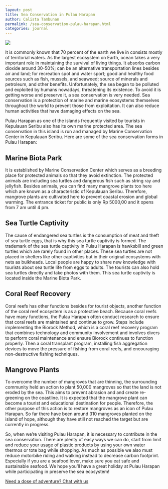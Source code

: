 ```yaml
---
layout: post
title: Sea Conservation in Pulau Harapan
author: Calista Tambunan
permalink: /sea-conservation-pulau-harapan.html
categories: journal
---
```


<img class="img-responsive post-feat-img" src="https://i.imgur.com/eaJjets.jpg" />

It is commonly known that 70 percent of the earth we live in consists mostly of territorial waters. As the largest ecosystem on Earth, ocean takes a very important role in maintaining the survival of living things. It absorbs carbon dioxide around 30-50%; can be an alternative transportation lines besides air and land; for recreation spot and water sport; good and healthy food sources such as fish, mussels, and seaweed; source of minerals and petroleum, and other benefits. Unfortunately, the sea began to be polluted and exploited by humans nowadays, threatening its existence. To avoid it is getting worse and preserve it, a sea conservation is very needed. Sea conservation is a protection of marine and marine ecosystems themselves throughout the world to prevent those from exploitation. It can also reduce human activities that have damaging effects on the sea. 

Pulau Harapan as one of the islands frequently visited by tourists in Kepulauan Seribu also has its own marine protected area. The sea conservation in this island is run and managed by Marine Conservation Center in Kepulauan Seribu. Here are some of the sea conservation forms in Pulau Harapan:
## Marine Biota Park
It is established by Marine Conservation Center which serves as a breeding place for protected animals so that they avoid extinction. The protected animals are including sea turtles and dangerous fish such as string ray and jellyfish. Besides animals, you can find many mangrove plants too here which are known as a characteristic of Kepulauan Seribu. Therefore, mangrove plants are cultivated here to prevent coastal erosion and global warming. The entrance ticket for public is only Rp 5000,00 and it opens from 7 am until 4 pm. 
## Sea Turtle Captivity
The cause of endangered sea turtles is the consumption of meat and theft of sea turtle eggs, that is why this sea turtle captivity is formed. The trademark of the sea turtle captivity in Pulau Harapan is hawksbill and green turtles which are rarely found in other places. These sea turtles are not placed in shelters like other captivities but in their original ecosystems with nets as bulkheads. Local people are happy to share new knowledge with tourists about sea turtle life from eggs to adults. The tourists can also hold sea turtles directly and take photos with them. This sea turtle captivity is located inside the Marine Biota Park. 
## Coral Reef Recovery 
Coral reefs has other functions besides for tourist objects, another function of the coral reef ecosystem is as a protective beach. Because coral reefs have many functions, the Pulau Harapan often conduct research to ensure that coral reefs are maintained and continue to grow. Steps include implementing the Biorock Method, which is a coral reef recovery program that combines technology and community involvement and involves divers to perform coral maintenance and ensure Biorock continues to function properly. Then a coral transplant program, installing fish aggregation devices to move the pressure of fishing from coral reefs, and encouraging non-destructive fishing techniques.
## Mangrove Plants
To overcome the number of mangroves that are thinning, the surrounding community held an action to plant 50,000 mangroves so that the land is not eroded by the sea. This aims to prevent abrasion and and create re-greening on the coastline. It is expected that the mangrove plant can become a tourist and educational destination for people. Therefore, the other purpose of this action is to restore mangroves as an icon of Pulau Harapan. So far there have been around 310 mangroves planted on the island of hope, although they have still not reached the target but are currently in progress.


So, when we’re visiting Pulau Harapan, it is necessary to contribute in the sea conservation. There are plenty of easy ways we can do, start from limit and reduce your usage of plastic products by using your own water thermos or tote bag while shopping. As much as possible we also must reduce motorbike riding and walking instead to decrease carbon footprint. Especially if you are a seafood lover, make sure you eat safe and sustainable seafood. We hope you’ll have a great holiday at Pulau Harapan while participating in preserve the sea ecosystem!

<a href="https://web.whatsapp.com/send?phone={{site.wa}}&text=Hi%20E-Nyelam,%20i%20need%20info%20for%20dive%20spot" class="cta--in--page">Need a dose of adventure? Chat with us</a>

